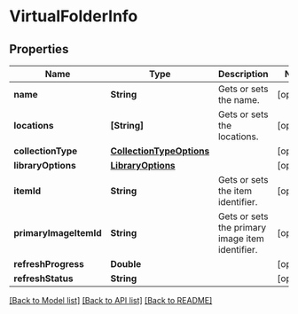 # VirtualFolderInfo

## Properties
Name | Type | Description | Notes
------------ | ------------- | ------------- | -------------
**name** | **String** | Gets or sets the name. | [optional] 
**locations** | **[String]** | Gets or sets the locations. | [optional] 
**collectionType** | [**CollectionTypeOptions**](CollectionTypeOptions.md) |  | [optional] 
**libraryOptions** | [**LibraryOptions**](LibraryOptions.md) |  | [optional] 
**itemId** | **String** | Gets or sets the item identifier. | [optional] 
**primaryImageItemId** | **String** | Gets or sets the primary image item identifier. | [optional] 
**refreshProgress** | **Double** |  | [optional] 
**refreshStatus** | **String** |  | [optional] 

[[Back to Model list]](../README.md#documentation-for-models) [[Back to API list]](../README.md#documentation-for-api-endpoints) [[Back to README]](../README.md)


